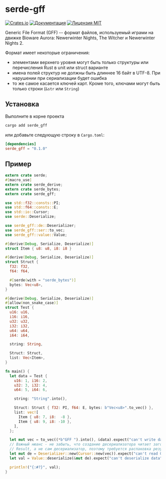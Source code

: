 serde-gff
=========
[![Crates.io](https://img.shields.io/crates/v/serde_gff.svg)](https://crates.io/crates/serde_gff)
[![Документация](https://docs.rs/serde-gff/badge.svg)](https://docs.rs/serde-gff)
[![Лицензия MIT](https://img.shields.io/crates/l/serde_gff.svg)](https://github.com/Mingun/serde-gff/blob/master/LICENSE)

Generic File Format (GFF) -- формат файлов, используемый играми на движке Bioware Aurora:
Newerwinter Nights, The Witcher и Newerwinter Nights 2.

Формат имеет некоторые ограничения:
- элементами верхнего уровня могут быть только структуры или перечисления Rust в unit или struct варианте
- имена полей структур не должны быть длиннее 16 байт в UTF-8. При нарушении при сериализации будет ошибка
- то же самое касается ключей карт. Кроме того, ключами могут быть только строки (`&str` или `String`)

Установка
---------
Выполните в корне проекта
```sh
cargo add serde_gff
```
или добавьте следующую строку в `Cargo.toml`:
```toml
[dependencies]
serde_gff = "0.1.0"
```

Пример
------
```rust
extern crate serde;
#[macro_use]
extern crate serde_derive;
extern crate serde_bytes;
extern crate serde_gff;

use std::f32::consts::PI;
use std::f64::consts::E;
use std::io::Cursor;
use serde::Deserialize;

use serde_gff::de::Deserializer;
use serde_gff::ser::to_vec;
use serde_gff::value::Value;

#[derive(Debug, Serialize, Deserialize)]
struct Item { u8: u8, i8: i8 }

#[derive(Debug, Serialize, Deserialize)]
struct Struct {
  f32: f32,
  f64: f64,

  #[serde(with = "serde_bytes")]
  bytes: Vec<u8>,
}

#[derive(Debug, Serialize, Deserialize)]
#[allow(non_snake_case)]
struct Test {
  u16: u16,
  i16: i16,
  u32: u32,
  i32: i32,
  u64: u64,
  i64: i64,

  string: String,

  Struct: Struct,
  list: Vec<Item>,
}

fn main() {
  let data = Test {
    u16: 1, i16: 2,
    u32: 3, i32: 4,
    u64: 5, i64: 6,

    string: "String".into(),

    Struct: Struct { f32: PI, f64: E, bytes: b"Vec<u8>".to_vec() },
    list: vec![
      Item { u8: 7, i8:  -8 },
      Item { u8: 9, i8: -10 },
    ],
  };

  let mut vec = to_vec((*b"GFF ").into(), &data).expect("can't write data");
  // Важный нюанс - не забыть, что создание десериализатора читает заголовок и возвращает
  // Result, а не сам десериализатор, поэтому требуется распаковка результата
  let mut de = Deserializer::new(Cursor::new(vec)).expect("can't read GFF header");
  let val = Value::deserialize(&mut de).expect("can't deserialize data");

  println!("{:#?}", val);
}
```